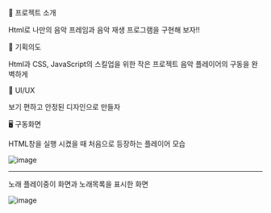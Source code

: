 🎼 프로젝트 소개

  Html로 나만의 음악 프레임과 음악 재생 프로그램을 구현해 보자!!

  

🎼 기획의도

  Html과 CSS, JavaScript의 스킬업을 위한 작은 프로젝트
  음악 플레이어의 구동을 완벽하게

  
 
🎨 UI/UX

  보기 편하고 안정된 디자인으로 만들자

  


🖥 구동화면

HTML창을 실행 시켰을 때 처음으로 등장하는 플레이어 모습

![image](https://github.com/Hongyoongi/yungih3/assets/167847389/b4fbaa23-3634-48a5-bd48-6714d1e46820)

------------------------------------------------------------------

노래 플레이중이 화면과 노래목록을 표시한 화면

![image](https://github.com/Hongyoongi/yungih3/assets/167847389/c0080456-f742-4085-a15b-a44ff875dfaa)



